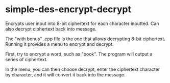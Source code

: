 # simple-des-encrypt-decrypt
Encrypts user input into 8-bit ciphertext for each character inputted. Can also decrypt ciphertext back into message.

The "with bonus" .cpp file is the one that allows decrypting 8-bit ciphertext. Running it provides a menu to encrypt and decrypt.

First, try to encrypt a word, such as "book". The program will output a series of ciphertext.

In the menu, you can then choose decrypt, enter the ciphertext character by character, and it will convert it back into the message.
